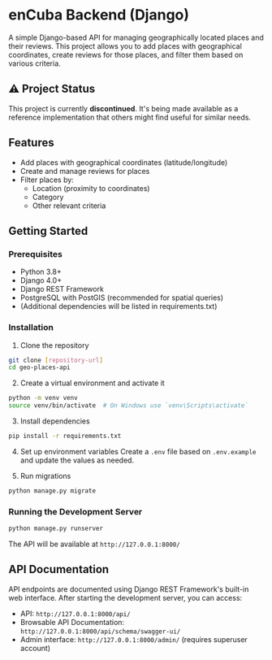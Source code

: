 # enCuba Backend (Django)

A simple Django-based API for managing geographically located places and their reviews. This project allows you to add places with geographical coordinates, create reviews for those places, and filter them based on various criteria.

## ⚠️ Project Status
This project is currently **discontinued**. It's being made available as a reference implementation that others might find useful for similar needs.

## Features

- Add places with geographical coordinates (latitude/longitude)
- Create and manage reviews for places
- Filter places by:
  - Location (proximity to coordinates)
  - Category
  - Other relevant criteria

## Getting Started

### Prerequisites
- Python 3.8+
- Django 4.0+
- Django REST Framework
- PostgreSQL with PostGIS (recommended for spatial queries)
- (Additional dependencies will be listed in requirements.txt)

### Installation

1. Clone the repository
```bash
git clone [repository-url]
cd geo-places-api
```

2. Create a virtual environment and activate it
```bash
python -m venv venv
source venv/bin/activate  # On Windows use `venv\Scripts\activate`
```

3. Install dependencies
```bash
pip install -r requirements.txt
```

4. Set up environment variables
Create a `.env` file based on `.env.example` and update the values as needed.

5. Run migrations
```bash
python manage.py migrate
```

### Running the Development Server

```bash
python manage.py runserver
```

The API will be available at `http://127.0.0.1:8000/`

## API Documentation

API endpoints are documented using Django REST Framework's built-in web interface. After starting the development server, you can access:

- API: `http://127.0.0.1:8000/api/`
- Browsable API Documentation: `http://127.0.0.1:8000/api/schema/swagger-ui/`
- Admin interface: `http://127.0.0.1:8000/admin/` (requires superuser account)

